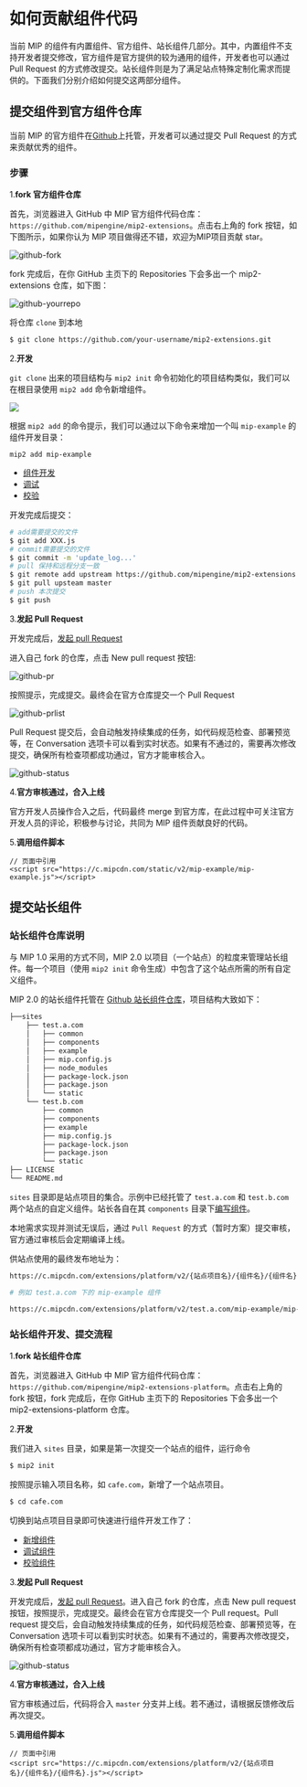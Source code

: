 # 如何贡献组件代码

当前 MIP 的组件有内置组件、官方组件、站长组件几部分。其中，内置组件不支持开发者提交修改，官方组件是官方提供的较为通用的组件，开发者也可以通过 Pull Request 的方式修改提交。站长组件则是为了满足站点特殊定制化需求而提供的。下面我们分别介绍如何提交这两部分组件。

## 提交组件到官方组件仓库

当前 MIP 的官方组件在[Github](https://github.com/mipengine/mip2-extensions)上托管，开发者可以通过提交 Pull Request 的方式来贡献优秀的组件。

### 步骤

1.**fork 官方组件仓库**

首先，浏览器进入 GitHub 中 MIP 官方组件代码仓库：`https://github.com/mipengine/mip2-extensions`。点击右上角的 fork 按钮，如下图所示，如果你认为 MIP 项目做得还不错，欢迎为MIP项目贡献 star。

![github-fork](./images/Picture1.png)

fork 完成后，在你 GitHub 主页下的 Repositories 下会多出一个 mip2-extensions 仓库，如下图：

![github-yourrepo](./images/Picture2.png)

将仓库 `clone` 到本地

```bash
$ git clone https://github.com/your-username/mip2-extensions.git
```

2.**开发**

`git clone` 出来的项目结构与 `mip2 init` 命令初始化的项目结构类似，我们可以在根目录使用 `mip2 add` 命令新增组件。

![](https://gss0.baidu.com/9rkZbzqaKgQUohGko9WTAnF6hhy//assets/mip/docs/cli/mip2-add-3eef75e8.png)

根据 `mip2 add` 的命令提示，我们可以通过以下命令来增加一个叫 `mip-example` 的组件开发目录：

```shell
mip2 add mip-example
```

- [组件开发](../development/component-syntax.md)
- [调试](../debug/mip-dev.md)
- [校验](./mip-cli-usage.md#组件和页面校验)

开发完成后提交：

```bash
# add需要提交的文件
$ git add XXX.js
# commit需要提交的文件
$ git commit -m 'update_log...'
# pull 保持和远程分支一致
$ git remote add upstream https://github.com/mipengine/mip2-extensions.git
$ git pull upsteam master
# push 本次提交
$ git push
```

3.**发起 Pull Request**

开发完成后，[发起 pull Request](https://help.github.com/articles/creating-a-pull-request-from-a-fork/)

进入自己 fork 的仓库，点击 New pull request 按钮:

![github-pr](./images/Picture3.png)

按照提示，完成提交。最终会在官方仓库提交一个 Pull Request

![github-prlist](./images/Picture4.png)

Pull Request 提交后，会自动触发持续集成的任务，如代码规范检查、部署预览等，在 Conversation 选项卡可以看到实时状态。如果有不通过的，需要再次修改提交，确保所有检查项都成功通过，官方才能审核合入。

![github-status](./images/Picture5.png)

4.**官方审核通过，合入上线**

官方开发人员操作合入之后，代码最终 merge 到官方库，在此过程中可关注官方开发人员的评论，积极参与讨论，共同为 MIP 组件贡献良好的代码。

5.**调用组件脚本**

```
// 页面中引用
<script src="https://c.mipcdn.com/static/v2/mip-example/mip-example.js"></script>
```

## 提交站长组件

### 站长组件仓库说明

与 MIP 1.0 采用的方式不同，MIP 2.0 以项目（一个站点）的粒度来管理站长组件。每一个项目（使用 `mip2 init` 命令生成）中包含了这个站点所需的所有自定义组件。

MIP 2.0 的站长组件托管在 [Github 站长组件仓库](https://github.com/mipengine/mip2-extensions-platform)，项目结构大致如下：

```bash
├──sites
    ├── test.a.com
    │   ├── common
    │   ├── components
    │   ├── example
    │   ├── mip.config.js
    │   ├── node_modules
    │   ├── package-lock.json
    │   ├── package.json
    │   └── static
    └── test.b.com
        ├── common
        ├── components
        ├── example
        ├── mip.config.js
        ├── package-lock.json
        ├── package.json
        └── static
├── LICENSE
└── README.md

```

`sites` 目录即是站点项目的集合。示例中已经托管了 `test.a.com` 和 `test.b.com` 两个站点的自定义组件。站长各自在其 `components` 目录下[编写组件](./start-writing-first-mip.md#编写-mip-组件)。

本地需求实现并测试无误后，通过 `Pull Request` 的方式（暂时方案）提交审核，官方通过审核后会定期编译上线。

供站点使用的最终发布地址为：

```bash
https://c.mipcdn.com/extensions/platform/v2/{站点项目名}/{组件名}/{组件名}.js

# 例如 test.a.com 下的 mip-example 组件

https://c.mipcdn.com/extensions/platform/v2/test.a.com/mip-example/mip-example.js
```

### 站长组件开发、提交流程

1.**fork 站长组件仓库**

首先，浏览器进入 GitHub 中 MIP 官方组件代码仓库：`https://github.com/mipengine/mip2-extensions-platform`。点击右上角的 fork 按钮，fork 完成后，在你 GitHub 主页下的 Repositories 下会多出一个 mip2-extensions-platform 仓库。

2.**开发**

我们进入 `sites` 目录，如果是第一次提交一个站点的组件，运行命令

```bash
$ mip2 init
```

按照提示输入项目名称，如 `cafe.com`，新增了一个站点项目。

```bash
$ cd cafe.com
```

切换到站点项目目录即可快速进行组件开发工作了：

- [新增组件](./mip-cli-usage.md)
- [调试组件](./mip-cli-usage.md#启动调试服务器)
- [校验组件](./mip-cli-usage.md#组件和页面校验)

3.**发起 Pull Request**

开发完成后，[发起 pull Request](https://help.github.com/articles/creating-a-pull-request-from-a-fork/)。进入自己 fork 的仓库，点击 New pull request 按钮，按照提示，完成提交。最终会在官方仓库提交一个 Pull request。Pull request 提交后，会自动触发持续集成的任务，如代码规范检查、部署预览等，在 Conversation 选项卡可以看到实时状态。如果有不通过的，需要再次修改提交，确保所有检查项都成功通过，官方才能审核合入。

![github-status](./images/Picture5.png)

4.**官方审核通过，合入上线**

官方审核通过后，代码将合入 `master` 分支并上线。若不通过，请根据反馈修改后再次提交。

5.**调用组件脚本**

```
// 页面中引用
<script src="https://c.mipcdn.com/extensions/platform/v2/{站点项目名}/{组件名}/{组件名}.js"></script>
```
